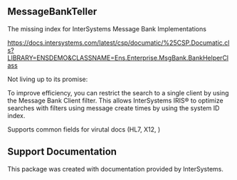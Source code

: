 ## MessageBankTeller
The missing index for InterSystems Message Bank Implementations  

https://docs.intersystems.com/latest/csp/documatic/%25CSP.Documatic.cls?LIBRARY=ENSDEMO&CLASSNAME=Ens.Enterprise.MsgBank.BankHelperClass

Not living up to its promise:

To improve efficiency, you can restrict the search to a single client by using the Message Bank Client filter. This allows InterSystems IRIS® to optimize searches with filters using message create times by using the system ID index.



Supports common fields for virutal docs (HL7, X12, )


## Support Documentation
This package was created with documentation provided by InterSystems.




